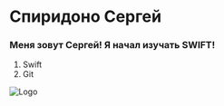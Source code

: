 
# Спиридоно Сергей

### Меня зовут Сергей! Я начал изучать SWIFT!

1. Swift
1. Git

![Logo](https://www.google.com/imgres?imgurl=https%3A%2F%2Fitproger.com%2Fimg%2Fcourses%2F1523436361.jpg&imgrefurl=https%3A%2F%2Fitproger.com%2Fcourse%2Fswift&tbnid=nA8ZblLhfJSqFM&vet=12ahUKEwjMu7Sygbv1AhUaCHcKHU7mAI0QMyhBegQIARBe..i&docid=BK1Yh3kQHbw5hM&w=425&h=280&q=swift&ved=2ahUKEwjMu7Sygbv1AhUaCHcKHU7mAI0QMyhBegQIARBe)
